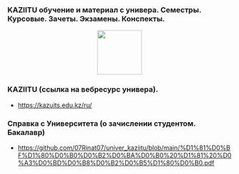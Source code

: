 ### KAZIITU обучение и материал с универа. Семестры. Курсовые. Зачеты. Экзамены. Конспекты.

<div id="header" align="center">
  <img src="https://media.giphy.com/media/M9gbBd9nbDrOTu1Mqx/giphy.gif" width="100"/>
</div>

### KAZIITU (ссылка на вебресурс универа).
* https://kazuits.edu.kz/ru/

### Справка с Университета  (о зачислении студентом. Бакалавр)
* https://github.com/07Rinat07/univer_kaziitu/blob/main/%D1%81%D0%BF%D1%80%D0%B0%D0%B2%D0%BA%D0%B0%20%D1%81%20%D0%A3%D0%BD%D0%B8%D0%B2%D0%B5%D1%80%D0%B0.pdf